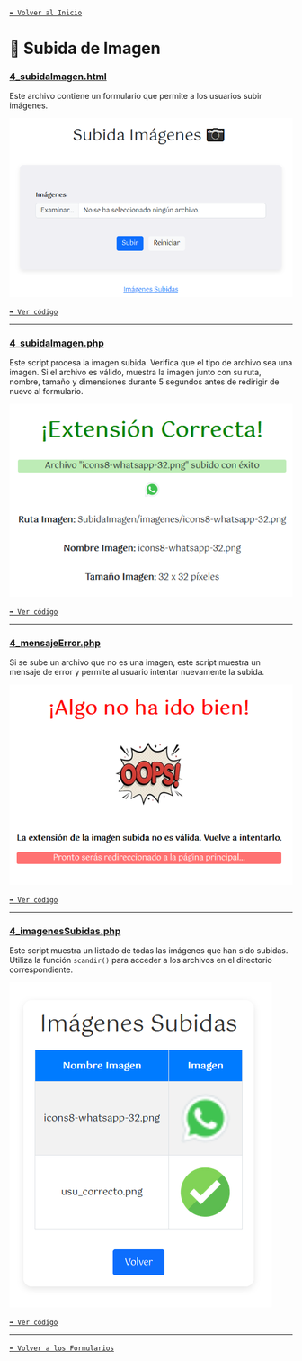 [`⬅️ Volver al Inicio`](https://github.com/13MariaNoguera/Ejercicios1-PHP "Inicio Ejercicios")
<br>

# 📂 Subida de Imagen

### [4_subidaImagen.html](https://github.com/13MariaNoguera/Ejercicios1-PHP/blob/master/formularios/SubidaImagen/4_subidaImagen.html "4_subidaImagen.html")
Este archivo contiene un formulario que permite a los usuarios subir imágenes. 

![Subida Imagen](../visualizacion/subidaImagen.png)

[`➡️ Ver código`](https://github.com/13MariaNoguera/Ejercicios1-PHP/blob/master/formularios/SubidaImagen/4_subidaImagen.html "4_subidaImagen.html")

---

### [4_subidaImagen.php](https://github.com/13MariaNoguera/Ejercicios1-PHP/blob/master/formularios/SubidaImagen/4_subidaImagen.php "4_subidaImagen.php")
Este script procesa la imagen subida. Verifica que el tipo de archivo sea una imagen. Si el archivo es válido, muestra la imagen junto con su ruta, nombre, tamaño y dimensiones durante 5 segundos antes de redirigir de nuevo al formulario.

![Subida Imagen](../visualizacion/extCorrec.png)

[`➡️ Ver código`](https://github.com/13MariaNoguera/Ejercicios1-PHP/blob/master/formularios/SubidaImagen/4_subidaImagen.php "4_subidaImagen.php")

---

### [4_mensajeError.php](https://github.com/13MariaNoguera/Ejercicios1-PHP/blob/master/formularios/SubidaImagen/4_mensajeError.php "4_mensajeError.php")
Si se sube un archivo que no es una imagen, este script muestra un mensaje de error y permite al usuario intentar nuevamente la subida.

![Subida Imagen](../visualizacion/extInco.png)

[`➡️ Ver código`](https://github.com/13MariaNoguera/Ejercicios1-PHP/blob/master/formularios/SubidaImagen/4_mensajeError.php "4_mensajeError.php")

---

### [4_imagenesSubidas.php](https://github.com/13MariaNoguera/Ejercicios1-PHP/blob/master/formularios/SubidaImagen/4_imagenesSubidas.php "4_imagenesSubidas.php")
Este script muestra un listado de todas las imágenes que han sido subidas. Utiliza la función `scandir()` para acceder a los archivos en el directorio correspondiente.

![Subida Imagen](../visualizacion/imagenesSubidas.png)

[`➡️ Ver código`](https://github.com/13MariaNoguera/Ejercicios1-PHP/blob/master/formularios/SubidaImagen/4_imagenesSubidas.php "4_imagenesSubidas.php")

---

[`⬅️ Volver a los Formularios`](https://github.com/13MariaNoguera/Ejercicios1-PHP/tree/master/formularios "Formularios")